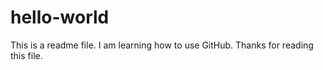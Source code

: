 # hello-world
This is a readme file. I am learning how to use GitHub.
Thanks for reading this file.
